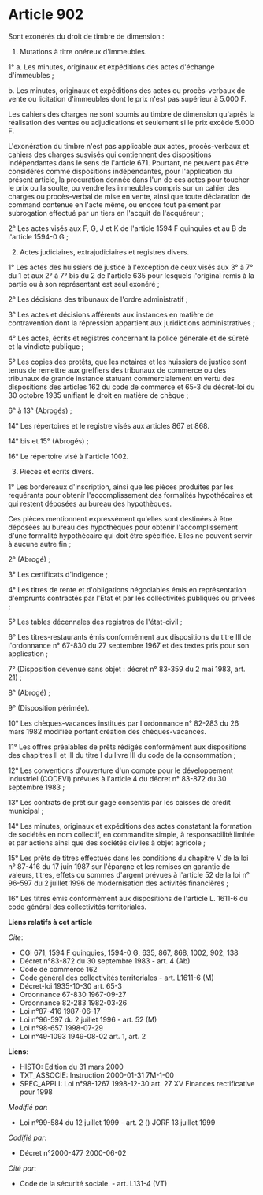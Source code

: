 # Article 902

Sont exonérés du droit de timbre de dimension :

1. Mutations à titre onéreux d'immeubles.

1° a. Les minutes, originaux et expéditions des actes d'échange d'immeubles ;

b. Les minutes, originaux et expéditions des actes ou procès-verbaux de vente ou licitation d'immeubles dont le prix n'est
pas supérieur à 5.000 F.

Les cahiers des charges ne sont soumis au timbre de dimension qu'après la réalisation des ventes ou adjudications et
seulement si le prix excède 5.000 F.

L'exonération du timbre n'est pas applicable aux actes, procès-verbaux et cahiers des charges susvisés qui contiennent des
dispositions indépendantes dans le sens de l'article 671. Pourtant, ne peuvent pas être considérés comme dispositions
indépendantes, pour l'application du présent article, la procuration donnée dans l'un de ces actes pour toucher le prix ou la
soulte, ou vendre les immeubles compris sur un cahier des charges ou procès-verbal de mise en vente, ainsi que toute
déclaration de command contenue en l'acte même, ou encore tout paiement par subrogation effectué par un tiers en l'acquit de
l'acquéreur ;

2° Les actes visés aux F, G, J et K de l'article 1594 F quinquies et au B de l'article 1594-0 G ;

2. Actes judiciaires, extrajudiciaires et registres divers.

1° Les actes des huissiers de justice à l'exception de ceux visés aux 3° à 7° du 1 et aux 2° à 7° bis du 2 de l'article 635
pour lesquels l'original remis à la partie ou à son représentant est seul exonéré ;

2° Les décisions des tribunaux de l'ordre administratif ;

3° Les actes et décisions afférents aux instances en matière de contravention dont la répression appartient aux juridictions
administratives ;

4° Les actes, écrits et registres concernant la police générale et de sûreté et la vindicte publique ;

5° Les copies des protêts, que les notaires et les huissiers de justice sont tenus de remettre aux greffiers des tribunaux de
commerce ou des tribunaux de grande instance statuant commercialement en vertu des dispositions des articles 162 du code de
commerce et 65-3 du décret-loi du 30 octobre 1935 unifiant le droit en matière de chèque ;

6° à 13° (Abrogés) ;

14° Les répertoires et le registre visés aux articles 867 et 868.

14° bis et 15° (Abrogés) ;

16° Le répertoire visé à l'article 1002.

3. Pièces et écrits divers.

1° Les bordereaux d'inscription, ainsi que les pièces produites par les requérants pour obtenir l'accomplissement des
formalités hypothécaires et qui restent déposées au bureau des hypothèques.

Ces pièces mentionnent expressément qu'elles sont destinées à être déposées au bureau des hypothèques pour obtenir
l'accomplissement d'une formalité hypothécaire qui doit être spécifiée. Elles ne peuvent servir à aucune autre fin ;

2° (Abrogé) ;

3° Les certificats d'indigence ;

4° Les titres de rente et d'obligations négociables émis en représentation d'emprunts contractés par l'Etat et par les
collectivités publiques ou privées ;

5° Les tables décennales des registres de l'état-civil ;

6° Les titres-restaurants émis conformément aux dispositions du titre III de l'ordonnance n° 67-830 du 27 septembre 1967 et
des textes pris pour son application ;

7° (Disposition devenue sans objet : décret n° 83-359 du 2 mai 1983, art. 21) ;

8° (Abrogé) ;

9° (Disposition périmée).

10° Les chèques-vacances institués par l'ordonnance n° 82-283 du 26 mars 1982 modifiée portant création des chèques-vacances.

11° Les offres préalables de prêts rédigés conformément aux dispositions des chapitres II et III du titre I du livre III du
code de la consommation ;

12° Les conventions d'ouverture d'un compte pour le développement industriel (CODEVI) prévues à l'article 4 du décret n°
83-872 du 30 septembre 1983 ;

13° Les contrats de prêt sur gage consentis par les caisses de crédit municipal ;

14° Les minutes, originaux et expéditions des actes constatant la formation de sociétés en nom collectif, en commandite
simple, à responsabilité limitée et par actions ainsi que des sociétés civiles à objet agricole ;

15° Les prêts de titres effectués dans les conditions du chapitre V de la loi n° 87-416 du 17 juin 1987 sur l'épargne et les
remises en garantie de valeurs, titres, effets ou sommes d'argent prévues à l'article 52 de la loi n° 96-597 du 2 juillet
1996 de modernisation des activités financières ;

16° Les titres émis conformément aux dispositions de l'article L. 1611-6 du code général des collectivités territoriales.

**Liens relatifs à cet article**

_Cite_:

  - CGI 671, 1594 F quinquies, 1594-0 G, 635, 867, 868, 1002, 902, 138
  - Décret n°83-872 du 30 septembre 1983 - art. 4 (Ab)
  - Code de commerce 162
  - Code général des collectivités territoriales - art. L1611-6 (M)
  - Décret-loi 1935-10-30 art. 65-3
  - Ordonnance 67-830 1967-09-27
  - Ordonnance 82-283 1982-03-26
  - Loi n°87-416 1987-06-17
  - Loi n°96-597 du 2 juillet 1996 - art. 52 (M)
  - Loi n°98-657 1998-07-29
  - Loi n°49-1093 1949-08-02 art. 1, art. 2

**Liens**:

  - HISTO: Edition du 31 mars 2000
  - TXT_ASSOCIE: Instruction 2000-01-31 7M-1-00
  - SPEC_APPLI: Loi n°98-1267 1998-12-30 art. 27 XV Finances rectificative pour 1998

_Modifié par_:

  - Loi n°99-584 du 12 juillet 1999 - art. 2 () JORF 13 juillet 1999

_Codifié par_:

  - Décret n°2000-477 2000-06-02

_Cité par_:

  - Code de la sécurité sociale. - art. L131-4 (VT)
